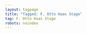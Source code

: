 ```yaml
---
layout: tagpage
title: "Tagged: F. Otto Haas Stage"
tag: F. Otto Haas Stage
robots: noindex
---
```

